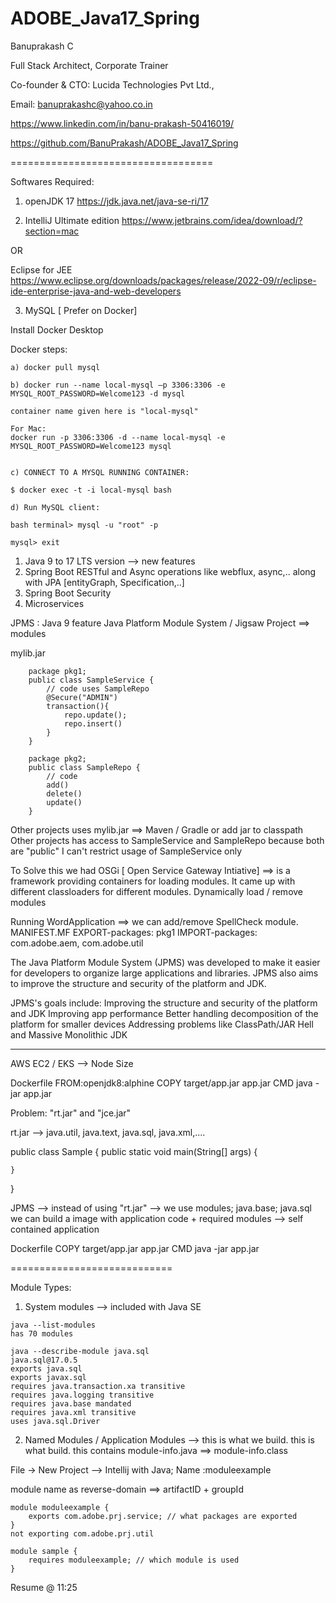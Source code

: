 # ADOBE_Java17_Spring

Banuprakash C

Full Stack Architect, Corporate Trainer

Co-founder & CTO: Lucida Technologies Pvt Ltd., 

Email: banuprakashc@yahoo.co.in


https://www.linkedin.com/in/banu-prakash-50416019/

https://github.com/BanuPrakash/ADOBE_Java17_Spring

===================================

Softwares Required:
1)  openJDK 17
https://jdk.java.net/java-se-ri/17

2) IntelliJ Ultimate edition 
https://www.jetbrains.com/idea/download/?section=mac

OR

Eclipse for JEE  
	https://www.eclipse.org/downloads/packages/release/2022-09/r/eclipse-ide-enterprise-java-and-web-developers

3) MySQL  [ Prefer on Docker]

Install Docker Desktop

Docker steps:

```
a) docker pull mysql

b) docker run --name local-mysql –p 3306:3306 -e MYSQL_ROOT_PASSWORD=Welcome123 -d mysql

container name given here is "local-mysql"

For Mac:
docker run -p 3306:3306 -d --name local-mysql -e MYSQL_ROOT_PASSWORD=Welcome123 mysql


c) CONNECT TO A MYSQL RUNNING CONTAINER:

$ docker exec -t -i local-mysql bash

d) Run MySQL client:

bash terminal> mysql -u "root" -p

mysql> exit

```

1) Java 9 to 17 LTS version --> new features
2) Spring Boot RESTful and Async operations like webflux, async,.. along with JPA [entityGraph, Specification,..]
3) Spring Boot Security
4) Microservices


JPMS : Java 9 feature
Java Platform Module System / Jigsaw Project ==> modules

mylib.jar
```
	package pkg1;
	public class SampleService {
		// code uses SampleRepo
		@Secure("ADMIN")
		transaction(){
			repo.update();
			repo.insert()
		}
	}

	package pkg2;
	public class SampleRepo {
		// code
		add()
		delete()
		update()
	}
```

Other projects uses mylib.jar ==> Maven / Gradle or add jar to classpath
Other projects has access to SampleService and SampleRepo because both are "public"
I can't restrict usage of SampleService only

To Solve this we had OSGi [ Open Service Gateway Intiative] ==> is a framework providing containers for loading modules. It came up with different classloaders for different modules. Dynamically load / remove modules

Running WordApplication ==> we can add/remove SpellCheck module.
MANIFEST.MF
EXPORT-packages: pkg1
IMPORT-packages: com.adobe.aem, com.adobe.util

The Java Platform Module System (JPMS) was developed to make it easier for developers to organize large applications and libraries. 
JPMS also aims to improve the structure and security of the platform and JDK.

JPMS's goals include: 
Improving the structure and security of the platform and JDK
Improving app performance
Better handling decomposition of the platform for smaller devices
Addressing problems like ClassPath/JAR Hell and Massive Monolithic JDK

----------
AWS EC2 / EKS --> Node Size 

Dockerfile
FROM:openjdk8:alphine
COPY target/app.jar app.jar
CMD java -jar app.jar

Problem:
"rt.jar" and "jce.jar"

rt.jar --> java.util, java.text, java.sql, java.xml,....

public class Sample {
	public static void main(String[] args) {

	}
}

JPMS --> instead of using "rt.jar" --> we use modules; java.base; java.sql
we can build a image with application code + required modules --> self contained application

Dockerfile
COPY target/app.jar app.jar
CMD java -jar app.jar


============================

Module Types:
1) System modules --> included with Java SE
```
java --list-modules 
has 70 modules

java --describe-module java.sql
java.sql@17.0.5
exports java.sql
exports javax.sql
requires java.transaction.xa transitive
requires java.logging transitive
requires java.base mandated
requires java.xml transitive
uses java.sql.Driver
```

2) Named Modules / Application Modules --> this is what we build. this is what build.
this contains module-info.java ==> module-info.class


File -> New Project --> Intellij with Java; Name :moduleexample

module name as reverse-domain ==> artifactID + groupId

```
module moduleexample {
    exports com.adobe.prj.service; // what packages are exported
}
not exporting com.adobe.prj.util

module sample {
    requires moduleexample; // which module is used 
}
```

Resume @ 11:25






